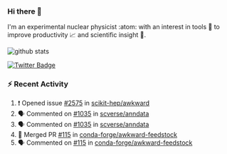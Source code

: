 ### Hi there 👋 

I'm an experimental nuclear physicist :atom: with an interest in tools :wrench: to improve productivity :chart_with_upwards_trend: and scientific insight :telescope:.

![github stats](https://github-readme-stats.vercel.app/api?username=agoose77&show_icons=true&hide_rank=true&hide_title=true&bg_color=30,e76445,904e95&text_color=efe3ec&icon_color=efe3ec)
<!--
**agoose77/agoose77** is a ✨ _special_ ✨ repository because its `README.md` (this file) appears on your GitHub profile.

Here are some ideas to get you started:

- 🔭 I’m currently working on ...
- 🌱 I’m currently learning ...
- 👯 I’m looking to collaborate on ...
- 🤔 I’m looking for help with ...
- 💬 Ask me about ...
- 📫 How to reach me: ...
- 😄 Pronouns: ...
- ⚡ Fun fact: ...
-->

[![Twitter Badge](https://img.shields.io/twitter/follow/agoose77?style=flat-square&logo=Twitter&logoColor=white&color=cornflowerblue)](https://twitter.com/agoose77)

### :zap: Recent Activity

<!--START_SECTION:activity-->
1. ❗ Opened issue [#2575](https://github.com/scikit-hep/awkward/issues/2575) in [scikit-hep/awkward](https://github.com/scikit-hep/awkward)
2. 🗣 Commented on [#1035](https://github.com/scverse/anndata/issues/1035) in [scverse/anndata](https://github.com/scverse/anndata)
3. 🗣 Commented on [#1035](https://github.com/scverse/anndata/issues/1035) in [scverse/anndata](https://github.com/scverse/anndata)
4. 🎉 Merged PR [#115](https://github.com/conda-forge/awkward-feedstock/pull/115) in [conda-forge/awkward-feedstock](https://github.com/conda-forge/awkward-feedstock)
5. 🗣 Commented on [#115](https://github.com/conda-forge/awkward-feedstock/issues/115) in [conda-forge/awkward-feedstock](https://github.com/conda-forge/awkward-feedstock)
<!--END_SECTION:activity-->
